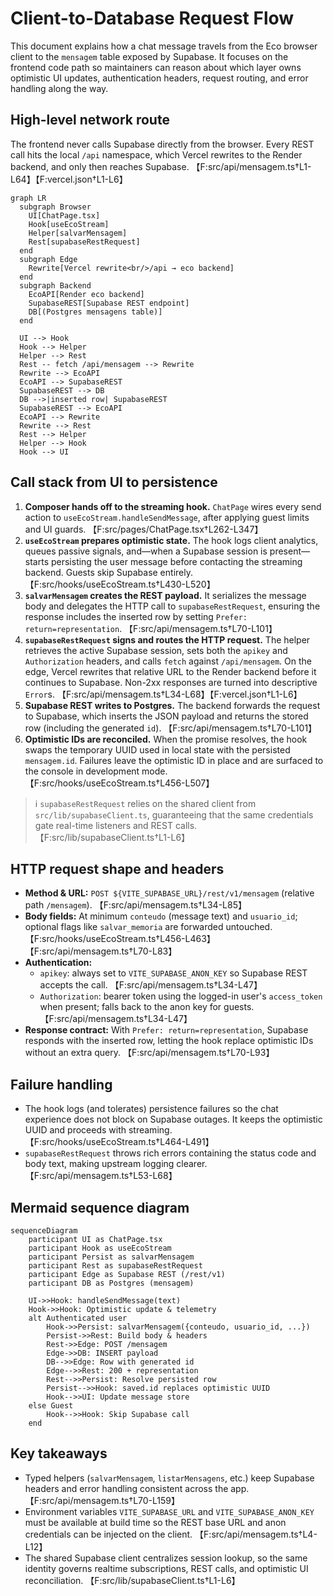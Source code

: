 # Client-to-Database Request Flow

This document explains how a chat message travels from the Eco browser client to the `mensagem` table exposed by Supabase. It focuses on the frontend code path so maintainers can reason about which layer owns optimistic UI updates, authentication headers, request routing, and error handling along the way.

## High-level network route

The frontend never calls Supabase directly from the browser. Every REST call hits the local `/api` namespace, which Vercel rewrites to the Render backend, and only then reaches Supabase. 【F:src/api/mensagem.ts†L1-L64】【F:vercel.json†L1-L6】

```mermaid
graph LR
  subgraph Browser
    UI[ChatPage.tsx]
    Hook[useEcoStream]
    Helper[salvarMensagem]
    Rest[supabaseRestRequest]
  end
  subgraph Edge
    Rewrite[Vercel rewrite<br/>/api → eco backend]
  end
  subgraph Backend
    EcoAPI[Render eco backend]
    SupabaseREST[Supabase REST endpoint]
    DB[(Postgres mensagens table)]
  end

  UI --> Hook
  Hook --> Helper
  Helper --> Rest
  Rest -- fetch /api/mensagem --> Rewrite
  Rewrite --> EcoAPI
  EcoAPI --> SupabaseREST
  SupabaseREST --> DB
  DB -->|inserted row| SupabaseREST
  SupabaseREST --> EcoAPI
  EcoAPI --> Rewrite
  Rewrite --> Rest
  Rest --> Helper
  Helper --> Hook
  Hook --> UI
```

## Call stack from UI to persistence

1. **Composer hands off to the streaming hook.** `ChatPage` wires every send action to `useEcoStream.handleSendMessage`, after applying guest limits and UI guards. 【F:src/pages/ChatPage.tsx†L262-L347】
2. **`useEcoStream` prepares optimistic state.** The hook logs client analytics, queues passive signals, and—when a Supabase session is present—starts persisting the user message before contacting the streaming backend. Guests skip Supabase entirely. 【F:src/hooks/useEcoStream.ts†L430-L520】
3. **`salvarMensagem` creates the REST payload.** It serializes the message body and delegates the HTTP call to `supabaseRestRequest`, ensuring the response includes the inserted row by setting `Prefer: return=representation`. 【F:src/api/mensagem.ts†L70-L101】
4. **`supabaseRestRequest` signs and routes the HTTP request.** The helper retrieves the active Supabase session, sets both the `apikey` and `Authorization` headers, and calls `fetch` against `/api/mensagem`. On the edge, Vercel rewrites that relative URL to the Render backend before it continues to Supabase. Non-2xx responses are turned into descriptive `Error`s. 【F:src/api/mensagem.ts†L34-L68】【F:vercel.json†L1-L6】
5. **Supabase REST writes to Postgres.** The backend forwards the request to Supabase, which inserts the JSON payload and returns the stored row (including the generated `id`). 【F:src/api/mensagem.ts†L70-L101】
6. **Optimistic IDs are reconciled.** When the promise resolves, the hook swaps the temporary UUID used in local state with the persisted `mensagem.id`. Failures leave the optimistic ID in place and are surfaced to the console in development mode. 【F:src/hooks/useEcoStream.ts†L456-L507】

> ℹ️  `supabaseRestRequest` relies on the shared client from `src/lib/supabaseClient.ts`, guaranteeing that the same credentials gate real-time listeners and REST calls. 【F:src/lib/supabaseClient.ts†L1-L6】

## HTTP request shape and headers

- **Method & URL:** `POST ${VITE_SUPABASE_URL}/rest/v1/mensagem` (relative path `/mensagem`). 【F:src/api/mensagem.ts†L34-L85】
- **Body fields:** At minimum `conteudo` (message text) and `usuario_id`; optional flags like `salvar_memoria` are forwarded untouched. 【F:src/hooks/useEcoStream.ts†L456-L463】【F:src/api/mensagem.ts†L70-L83】
- **Authentication:**
  - `apikey`: always set to `VITE_SUPABASE_ANON_KEY` so Supabase REST accepts the call. 【F:src/api/mensagem.ts†L34-L47】
  - `Authorization`: bearer token using the logged-in user's `access_token` when present; falls back to the anon key for guests. 【F:src/api/mensagem.ts†L34-L47】
- **Response contract:** With `Prefer: return=representation`, Supabase responds with the inserted row, letting the hook replace optimistic IDs without an extra query. 【F:src/api/mensagem.ts†L70-L93】

## Failure handling

- The hook logs (and tolerates) persistence failures so the chat experience does not block on Supabase outages. It keeps the optimistic UUID and proceeds with streaming. 【F:src/hooks/useEcoStream.ts†L464-L491】
- `supabaseRestRequest` throws rich errors containing the status code and body text, making upstream logging clearer. 【F:src/api/mensagem.ts†L53-L68】

## Mermaid sequence diagram

```mermaid
sequenceDiagram
    participant UI as ChatPage.tsx
    participant Hook as useEcoStream
    participant Persist as salvarMensagem
    participant Rest as supabaseRestRequest
    participant Edge as Supabase REST (/rest/v1)
    participant DB as Postgres (mensagem)

    UI->>Hook: handleSendMessage(text)
    Hook->>Hook: Optimistic update & telemetry
    alt Authenticated user
        Hook->>Persist: salvarMensagem({conteudo, usuario_id, ...})
        Persist->>Rest: Build body & headers
        Rest->>Edge: POST /mensagem
        Edge->>DB: INSERT payload
        DB-->>Edge: Row with generated id
        Edge-->>Rest: 200 + representation
        Rest-->>Persist: Resolve persisted row
        Persist-->>Hook: saved.id replaces optimistic UUID
        Hook-->>UI: Update message store
    else Guest
        Hook-->>Hook: Skip Supabase call
    end
```

## Key takeaways

- Typed helpers (`salvarMensagem`, `listarMensagens`, etc.) keep Supabase headers and error handling consistent across the app. 【F:src/api/mensagem.ts†L70-L159】
- Environment variables `VITE_SUPABASE_URL` and `VITE_SUPABASE_ANON_KEY` must be available at build time so the REST base URL and anon credentials can be injected on the client. 【F:src/api/mensagem.ts†L4-L12】
- The shared Supabase client centralizes session lookup, so the same identity governs realtime subscriptions, REST calls, and optimistic UI reconciliation. 【F:src/lib/supabaseClient.ts†L1-L6】
